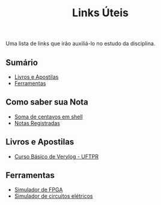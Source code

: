 ﻿---
title: Links Úteis
---

Uma lista de links que irão auxiliá-lo no estudo da disciplina.

## Sumário

- [Livros e Apostilas](#livros-e-apostilas)
- [Ferramentas](#ferramentas)

## Como saber sua Nota

- [Soma de centavos em shell](http://lad.ufcg.edu.br/loac/uploads/OAC/sum_cents)
- [Notas Registradas](http://lad.ufcg.edu.br/loac/uploads/OAC/anon.txt)

## Livros e Apostilas

- [Curso Básico de Verylog - UFTPR](http://paginapessoal.utfpr.edu.br/chiesse/disciplinas/logica-reconfiguravel/verilog/Curso%20Basico%20de%20Verilog.pdf/view)

## Ferramentas

- [Simulador de FPGA](https://github.com/Icaro-Lima/LabarcFPGASimulatorDesktop)
- [Simulador de circuitos elétricos](https://www.tinkercad.com)
